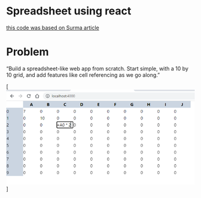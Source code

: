 # Spreadsheet using react

[this code was based on Surma article](https://surma.dev/things/spreadsheet/)

# Problem
“Build a spreadsheet-like web app from scratch. Start simple, with a 10 by 10 grid, and add features like cell referencing as we go along.”

[![spreedsheet01](screenshots/spreadsheet01.png)]